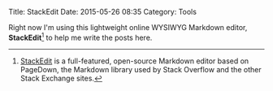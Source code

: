 Title: StackEdit
Date: 2015-05-26 08:35
Category: Tools


Right now I'm using this lightweight online WYSIWYG Markdown editor,
**StackEdit**[^stackedit] to help me write the posts here.

[^stackedit]: [StackEdit](https://stackedit.io/) is a full-featured, open-source Markdown editor based on PageDown, the Markdown library used by Stack Overflow and the other Stack Exchange sites.
